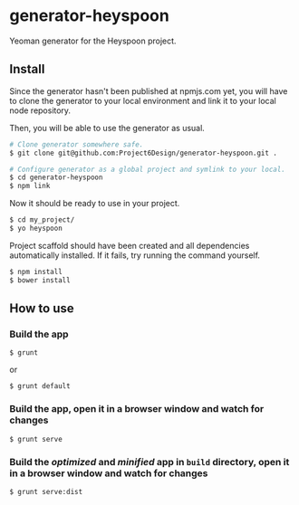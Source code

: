 # generator-heyspoon

Yeoman generator for the Heyspoon project.



## Install

Since the generator hasn't been published at npmjs.com yet, you will have to clone the generator to your local environment and link it to your local node repository.

Then, you will be able to use the generator as usual.

```bash
# Clone generator somewhere safe.
$ git clone git@github.com:Project6Design/generator-heyspoon.git .

# Configure generator as a global project and symlink to your local.
$ cd generator-heyspoon
$ npm link
```

Now it should be ready to use in your project.

```bash
$ cd my_project/
$ yo heyspoon
```

Project scaffold should have been created and all dependencies automatically installed. If it fails, try running the command yourself.

```bash
$ npm install
$ bower install
```


## How to use

### Build the app 
``` 
$ grunt 
```
or 
``` 
$ grunt default
```

### Build the app, open it in a browser window and watch for changes 
```
$ grunt serve
```

### Build the _optimized_ and _minified_ app in ```build``` directory, open it in a browser window and watch for changes 
```
$ grunt serve:dist
```
